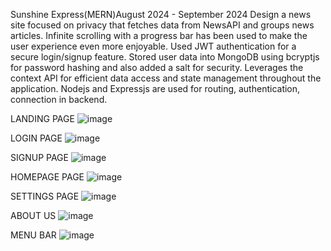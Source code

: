 Sunshine Express(MERN)August 2024 - September 2024
Design a news site focused on privacy that fetches data from NewsAPI and groups news articles.
Infinite scrolling with a progress bar has been used to make the user experience even more enjoyable.
Used JWT authentication for a secure login/signup feature.
Stored user data into MongoDB using bcryptjs for password hashing and also added a salt for security.
Leverages the context API for efficient data access and state management throughout the application.
Nodejs and Expressjs are used for routing, authentication, connection in backend.

LANDING PAGE
![image](https://github.com/user-attachments/assets/04e9eee5-82d0-42e8-8543-2b271ece3077)

LOGIN PAGE
![image](https://github.com/user-attachments/assets/d0c234fe-9e4d-423b-9547-abbcf65a3a2a)

SIGNUP PAGE
![image](https://github.com/user-attachments/assets/9cea1e8a-ec18-4b64-9260-e0125acfed7a)

HOMEPAGE PAGE
![image](https://github.com/user-attachments/assets/fe25e1be-09ec-47c8-8cbe-385b613d4752)

SETTINGS PAGE
![image](https://github.com/user-attachments/assets/0150a6fb-2c9d-4278-96da-b38ee08e716e)

ABOUT US
![image](https://github.com/user-attachments/assets/cb0d1c32-aef4-4f51-b190-f3afecf38796)

MENU BAR
![image](https://github.com/user-attachments/assets/42702f07-68b3-467b-a624-ed6b14afbacf)


